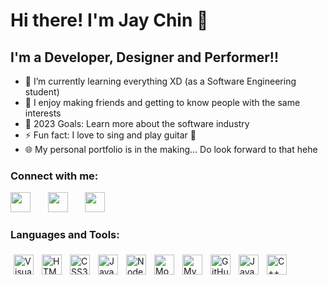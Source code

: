 # Hi there! I'm Jay Chin 👋 
## I'm a Developer, Designer and Performer!!

- 🌱 I’m currently learning everything XD (as a Software Engineering student)
- 👯 I enjoy making friends and getting to know people with the same interests 
- 🥅 2023 Goals: Learn more about the software industry
- ⚡ Fun fact: I love to sing and play guitar 🎸
- 🌐 My personal portfolio is in the making... Do look forward to that hehe

### Connect with me:

<p>
  <a href="https://discordapp.com/users/305347948932235264"><img width="32px" src="https://cdn3.iconfinder.com/data/icons/popular-services-brands-vol-2/512/discord-512.png"/></a>
  &#8287;&#8287;&#8287;&#8287;&#8287;
  <a href="https://www.linkedin.com/in/chin-kee-jeay-932056244/"><img width="32px" src="https://cdn2.iconfinder.com/data/icons/social-media-2285/512/1_Linkedin_unofficial_colored_svg-512.png"/></a>
  &#8287;&#8287;&#8287;&#8287;&#8287;
  <a href="https://www.instagram.com/ckj2793/"><img width="32px" src="https://cdn2.iconfinder.com/data/icons/social-media-applications/64/social_media_applications_3-instagram-512.png"/></a>
</p>

### Languages and Tools:

<img align="left" alt="Visual Studio Code" width="32px" src="https://cdn.jsdelivr.net/gh/devicons/devicon/icons/vscode/vscode-original.svg" style="padding:5px;" />
<img align="left" alt="HTML5" width="32px" src="https://cdn.jsdelivr.net/gh/devicons/devicon/icons/html5/html5-original.svg" style="padding:5px;" />
<img align="left" alt="CSS3" width="32px" src="https://cdn.jsdelivr.net/gh/devicons/devicon/icons/css3/css3-original.svg" style="padding:5px;" />
<img align="left" alt="JavaScript" width="32px" src="https://cdn.jsdelivr.net/gh/devicons/devicon/icons/javascript/javascript-original.svg" style="padding:5px;" />
<img align="left" alt="Node.js" width="32px" src="https://cdn.jsdelivr.net/gh/devicons/devicon/icons/nodejs/nodejs-original.svg" style="padding:5px;" />
<img align="left" alt="MongoDB" width="32px" src="https://cdn.jsdelivr.net/gh/devicons/devicon/icons/mongodb/mongodb-original.svg" style="padding:5px;" />
<img align="left" alt="MySQL" width="32px" src="https://cdn.jsdelivr.net/gh/devicons/devicon/icons/mysql/mysql-original.svg" style="padding:5px;" />
<img align="left" alt="GitHub" width="32px" src="https://cdn4.iconfinder.com/data/icons/social-media-logos-6/512/71-github-512.png" style="padding:5px;" />
<img align="left" alt="Java" width="32px" src="https://cdn2.iconfinder.com/data/icons/designer-skills/128/code-programming-java-software-develop-command-language-512.png" style="padding:5px;" />
<img align="left" alt="C++" width="32px" src="https://cdn-icons-png.flaticon.com/512/6132/6132222.png" style="padding:5px;" />

